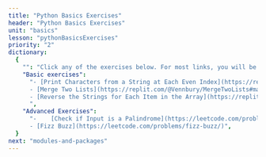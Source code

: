 ```yaml
---
title: "Python Basics Exercises"
header: "Python Basics Exercises"
unit: "basics"
lesson: "pythonBasicsExercises"
priority: "2"
dictionary:
  {
    "": "Click any of the exercises below. For most links, you will be navigated to replit.com’s site where you can sign in/sign up with your preferred choice. Then you will be shown the selected repl, which you should fork by clicking the blue “Fork” on the top right. You will write your code where you see “# write your code here”. After writing your code, you can test it by navigating to the Tools section on the left navbar and clicking “Unit Tests”, which will show a new tab on the right for the Unit Tests where you will click “Run tests”. After running the tests, navigate back to the tools tab and click on “Console”, which will show you the result of the tests. ",
    "Basic exercises":
      "- [Print Characters from a String at Each Even Index](https://replit.com/@Vennbury/EvenIndices#main.py)\n
      - [Merge Two Lists](https://replit.com/@Vennbury/MergeTwoLists#main.py)\n
      - [Reverse the Strings for Each Item in the Array](https://replit.com/@Vennbury/ReverseStringsInArray#main.py)\n
      ",
    "Advanced Exercises":
      "-	[Check if Input is a Palindrome](https://leetcode.com/problems/valid-palindrome/)\n
      - [Fizz Buzz](https://leetcode.com/problems/fizz-buzz/)",
  }
next: "modules-and-packages"
---
```

